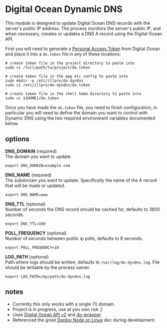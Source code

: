 # Digital Ocean Dynamic DNS

This module is designed to update Digital Ocean DNS records with the server's
public IP address. The process monitors the server's public IP, and when 
necessary, creates or updates a DNS A record using the Digital Ocean API.

First you will need to generate a [Personal Access Token][1] from Digital Ocean
and place it into a `do.token` file in any of these locations:


    # create token file in the project directory to paste into
    sudo vi /full/path/to/project/do.token
    
    # create token file in the app etc config to paste into
    sudo mkdir -p /etc/illpro/do-dyndns
    sudo vi /etc/illpro/do-dyndns/do.token

    # create token file in the shell home directory to paste into
    sudo vi ${HOME}/do.token

Once you have made the `do.token` file, you need to finish configuration, in
particular you will need to define the domain you want to control with Dynamic
DNS using the two required environment variables documented below.

## options

**DNS_DOMAIN** (required)  
The domain you want to update.

    export DNS_DOMAIN=example.com

**DNS_NAME** (required)  
The subdomain you want to update. Specifically the name of the A record that
will be made or updated.

    export DNS_NAME=www


**DNS_TTL** (optional)  
Number of seconds the DNS record should be cached for, defaults to 3600 seconds.

    export DNS_TTL=100


**POLL_FREQUENCY** (optional)  
Number of seconds between public ip polls, defaults to 8 seconds.

    export POLL_FREQUENCY=10

**LOG_PATH** (optional)  
Path where logs should be written, defaults to `/var/log/do-dyndns.log`. File
should be writable by the process owner.

    export LOG_PATH=/my/path/do-dyndns.log


## notes
* Currently this only works with a single (1) domain.
* Project is in progress, use at you own risk ;)
* Uses [Digital Ocean API v2][2] and [do-wrapper][3].
* Referenced the great [Deploy Node on Linux][4] doc during development.




[1]: https://www.digitalocean.com/docs/apis-clis/api/create-personal-access-token/
[2]: https://developers.digitalocean.com/documentation/v2/
[3]: https://www.npmjs.com/package/do-wrapper
[4]: https://expeditedsecurity.com/blog/deploy-node-on-linux/